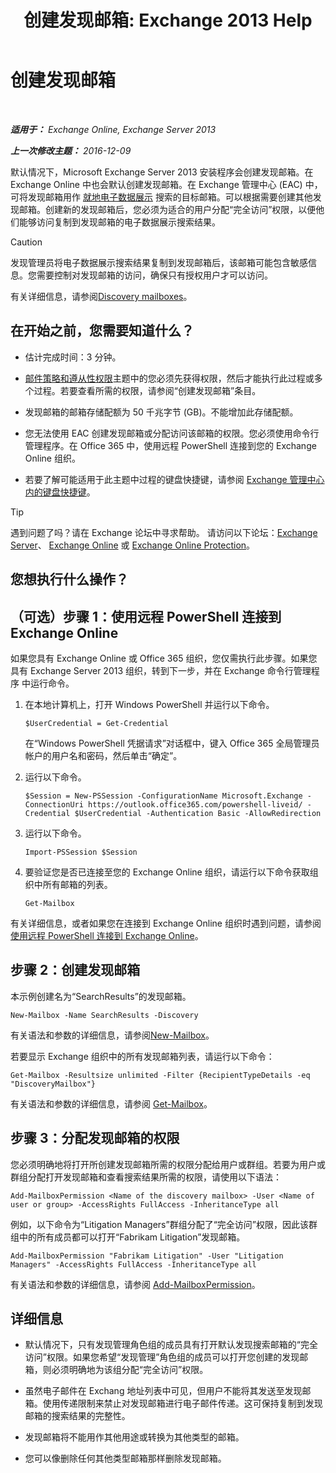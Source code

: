 ﻿---
title: '创建发现邮箱: Exchange 2013 Help'
TOCTitle: 创建发现邮箱
ms:assetid: bc20285d-35e2-4e49-9bd3-38abf96114ba
ms:mtpsurl: https://technet.microsoft.com/zh-cn/library/Dd638177(v=EXCHG.150)
ms:contentKeyID: 50491525
ms.date: 01/11/2018
mtps_version: v=EXCHG.150
ms.translationtype: HT
---

# 创建发现邮箱

 

_**适用于：** Exchange Online, Exchange Server 2013_

_**上一次修改主题：** 2016-12-09_

默认情况下，Microsoft Exchange Server 2013 安装程序会创建发现邮箱。在 Exchange Online 中也会默认创建发现邮箱。在 Exchange 管理中心 (EAC) 中，可将发现邮箱用作 [就地电子数据展示](in-place-ediscovery-exchange-2013-help.md) 搜索的目标邮箱。可以根据需要创建其他发现邮箱。创建新的发现邮箱后，您必须为适合的用户分配“完全访问”权限，以便他们能够访问复制到发现邮箱的电子数据展示搜索结果。

> [!CAUTION]
> 发现管理员将电子数据展示搜索结果复制到发现邮箱后，该邮箱可能包含敏感信息。您需要控制对发现邮箱的访问，确保只有授权用户才可以访问。


有关详细信息，请参阅[Discovery mailboxes](in-place-ediscovery-exchange-2013-help.md)。

## 在开始之前，您需要知道什么？

  - 估计完成时间：3 分钟。

  - [邮件策略和遵从性权限](messaging-policy-and-compliance-permissions-exchange-2013-help.md)主题中的您必须先获得权限，然后才能执行此过程或多个过程。若要查看所需的权限，请参阅“创建发现邮箱”条目。

  - 发现邮箱的邮箱存储配额为 50 千兆字节 (GB)。不能增加此存储配额。

  - 您无法使用 EAC 创建发现邮箱或分配访问该邮箱的权限。您必须使用命令行管理程序。在 Office 365 中，使用远程 PowerShell 连接到您的 Exchange Online 组织。

  - 若要了解可能适用于此主题中过程的键盘快捷键，请参阅 [Exchange 管理中心内的键盘快捷键](keyboard-shortcuts-in-the-exchange-admin-center-exchange-online-protection-help.md)。

> [!tip]
> 遇到问题了吗？请在 Exchange 论坛中寻求帮助。 请访问以下论坛：<a href="https://go.microsoft.com/fwlink/p/?linkid=60612">Exchange Server</a>、 <a href="https://go.microsoft.com/fwlink/p/?linkid=267542">Exchange Online</a> 或 <a href="https://go.microsoft.com/fwlink/p/?linkid=285351">Exchange Online Protection</a>。


## 您想执行什么操作？

## （可选）步骤 1：使用远程 PowerShell 连接到 Exchange Online

如果您具有 Exchange Online 或 Office 365 组织，您仅需执行此步骤。如果您具有 Exchange Server 2013 组织，转到下一步，并在 Exchange 命令行管理程序 中运行命令。

1.  在本地计算机上，打开 Windows PowerShell 并运行以下命令。
    
        $UserCredential = Get-Credential
    
    在“Windows PowerShell 凭据请求”对话框中，键入 Office 365 全局管理员帐户的用户名和密码，然后单击“确定”。

2.  运行以下命令。
    
        $Session = New-PSSession -ConfigurationName Microsoft.Exchange -ConnectionUri https://outlook.office365.com/powershell-liveid/ -Credential $UserCredential -Authentication Basic -AllowRedirection

3.  运行以下命令。
    
        Import-PSSession $Session

4.  要验证您是否已连接至您的 Exchange Online 组织，请运行以下命令获取组织中所有邮箱的列表。
    
        Get-Mailbox

有关详细信息，或者如果您在连接到 Exchange Online 组织时遇到问题，请参阅[使用远程 PowerShell 连接到 Exchange Online](https://go.microsoft.com/fwlink/p/?linkid=517283)。

## 步骤 2：创建发现邮箱

本示例创建名为“SearchResults”的发现邮箱。

    New-Mailbox -Name SearchResults -Discovery 

有关语法和参数的详细信息，请参阅[New-Mailbox](https://technet.microsoft.com/zh-cn/library/aa997663\(v=exchg.150\))。

若要显示 Exchange 组织中的所有发现邮箱列表，请运行以下命令：

    Get-Mailbox -Resultsize unlimited -Filter {RecipientTypeDetails -eq "DiscoveryMailbox"}

有关语法和参数的详细信息，请参阅 [Get-Mailbox](https://technet.microsoft.com/zh-cn/library/bb123685\(v=exchg.150\))。

## 步骤 3：分配发现邮箱的权限

您必须明确地将打开所创建发现邮箱所需的权限分配给用户或群组。若要为用户或群组分配打开发现邮箱和查看搜索结果所需的权限，请使用以下语法：

    Add-MailboxPermission <Name of the discovery mailbox> -User <Name of user or group> -AccessRights FullAccess -InheritanceType all

例如，以下命令为“Litigation Managers”群组分配了“完全访问”权限，因此该群组中的所有成员都可以打开“Fabrikam Litigation”发现邮箱。

    Add-MailboxPermission "Fabrikam Litigation" -User "Litigation Managers" -AccessRights FullAccess -InheritanceType all

有关语法和参数的详细信息，请参阅 [Add-MailboxPermission](https://technet.microsoft.com/zh-cn/library/bb124097\(v=exchg.150\))。

## 详细信息

  - 默认情况下，只有发现管理角色组的成员具有打开默认发现搜索邮箱的“完全访问”权限。如果您希望“发现管理”角色组的成员可以打开您创建的发现邮箱，则必须明确地为该组分配“完全访问”权限。

  - 虽然电子邮件在 Exchang 地址列表中可见，但用户不能将其发送至发现邮箱。使用传递限制来禁止对发现邮箱进行电子邮件传递。这可保持复制到发现邮箱的搜索结果的完整性。

  - 发现邮箱将不能用作其他用途或转换为其他类型的邮箱。

  - 您可以像删除任何其他类型邮箱那样删除发现邮箱。

